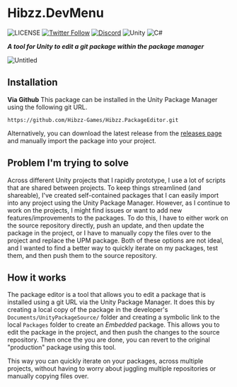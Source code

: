 # Hibzz.DevMenu
![LICENSE](https://img.shields.io/badge/LICENSE-CC--BY--4.0-ee5b32?style=for-the-badge) [![Twitter Follow](https://img.shields.io/twitter/follow/hibzzgames?color=1a8cd8&style=for-the-badge)](https://twitter.com/hibzzgames) [![Discord](https://img.shields.io/discord/695898694083412048?color=788bd9&label=DIscord&style=for-the-badge)](https://discord.gg/tZdZFK7) ![Unity](https://img.shields.io/badge/unity-%23000000.svg?style=for-the-badge&logo=unity&logoColor=white) ![C#](https://img.shields.io/badge/c%23-%23239120.svg?style=for-the-badge&logo=c-sharp&logoColor=white)

***A tool for Unity to edit a git package within the package manager***

![Untitled](https://user-images.githubusercontent.com/37605842/215235067-a627f9cd-ac5b-4d8c-b06a-39cbd643d522.png)

## Installation
**Via Github**
This package can be installed in the Unity Package Manager using the following git URL.
```
https://github.com/Hibzz-Games/Hibzz.PackageEditor.git
```

Alternatively, you can download the latest release from the [releases page](https://github.com/Hibzz-Games/Hibzz.PackageEditor/releases) and manually import the package into your project.

## Problem I'm trying to solve
Across different Unity projects that I rapidly prototype, I use a lot of scripts that are shared between projects. To keep things streamlined (and shareable), I've created self-contained packages that I can easily import into any project using the Unity Package Manager. However, as I continue to work on the projects, I might find issues or want to add new features/improvements to the packages. To do this, I have to either work on the source repository directly, push an update, and then update the package in the project, or I have to manually copy the files over to the project and replace the UPM package. Both of these options are not ideal, and I wanted to find a better way to quickly iterate on my packages, test them, and then push them to the source repository.

## How it works
The package editor is a tool that allows you to edit a package that is installed using a git URL via the Unity Package Manager. It does this by creating a local copy of the package in the developer's `Documents/UnityPackageSource/` folder and creating a symbolic link to the local `Packages` folder to create an *Embedded* package. This allows you to edit the package in the project, and then push the changes to the source repository. Then once the you are done, you can revert to the original "production" package using this tool.

This way you can quickly iterate on your packages, across multiple projects, without having to worry about juggling multiple repositories or manually copying files over.

